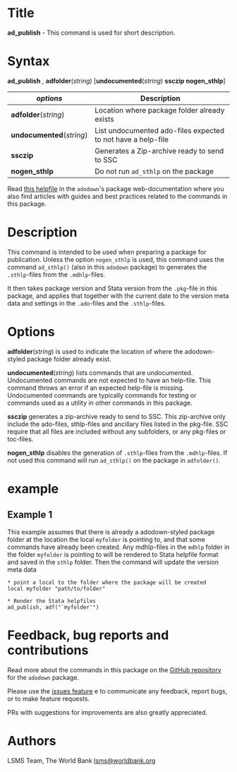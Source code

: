 # Title

__ad_publish__ - This command is used for short description.

# Syntax

__ad_publish__ , __**adf**older__(_string_) [__**und**ocumented__(_string_) __ssczip__ __nogen_sthlp__]

| _options_ | Description |
|-----------|-------------|
| __**adf**older__(_string_) | Location where package folder already exists |
| __**und**ocumented__(_string_) | List undocumented ado-files expected to not have a help-file |
| __ssczip__ | Generates a Zip-archive ready to send to SSC  |
| __nogen_sthlp__ | Do not run `ad_sthlp` on the package   |

Read [this helpfile](https://lsms-worldbank.github.io/adodown/reference/ad_publish.html) in the `adodown`'s package web-documentation where you also find articles with guides and best practices related to the commands in this package.

# Description

This command is intended to be used when preparing a package for publication. Unless the option `nogen_sthlp` is used, this command uses the command `ad_sthlp()` (also in this `adodown` package) to generates the `.sthlp`-files from the `.mdhlp`-files.

It then takes package version and Stata version from the `.pkg`-file in this package, and applies that together with the current date to the version meta data and settings in the `.ado`-files and the `.sthlp`-files.

# Options

__**adf**older__(_string_) is used to indicate the location of where the adodown-styled package folder already exist.

__**und**ocumented__(_string_) lists commands that are undocumented. Undocumented commands are not expected to have an help-file. This command throws an error if an expected help-file is missing. Undocumented commands are typically commands for testing or commands used as a utility in other commands in this package.

__ssczip__ generates a zip-archive ready to send to SSC. This zip-archive only include the ado-files, sthlp-files and ancillary files listed in the pkg-file. SSC require that all files are included without any subfolders, or any pkg-files or toc-files. 

__nogen_sthlp__ disables the generation of `.sthlp`-files from the `.mdhlp`-files. If not used this command will run `ad_sthlp()` on the package in `adfolder()`.

# example

## Example 1

This example assumes that there is already a adodown-styled package folder at the location the local `myfolder` is pointing to, and that some commands have already been created. Any mdhlp-files in the `mdhlp` folder in the folder `myfolder` is pointing to will be rendered to Stata helpfile format and saved in the `sthlp` folder. Then the command will update the version meta data

```
* point a local to the folder where the package will be created
local myfolder "path/to/folder"

* Render the Stata helpfiles
ad_publish, adf("`myfolder'")
```

# Feedback, bug reports and contributions

Read more about the commands in this package on the [GitHub repository](https://github.com/lsms-worldbank/adodown) for the `adodown` package.

Please use the [issues feature](https://github.com/lsms-worldbank/adodown/issues) e to communicate any feedback, report bugs, or to make feature requests.

PRs with suggestions for improvements are also greatly appreciated.

# Authors

LSMS Team, The World Bank lsms@worldbank.org
